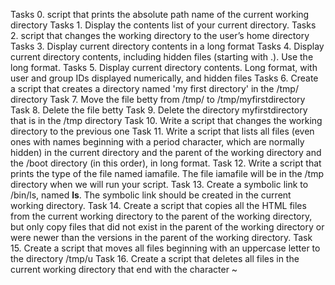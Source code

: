 Tasks 0. script that prints the absolute path name of the current working directory
Tasks 1. Display the contents list of your current directory.
Tasks 2. script that changes the working directory to the user’s home directory
Tasks 3. Display current directory contents in a long format
Tasks 4. Display current directory contents, including hidden files (starting with .). Use the long format.
Tasks 5. Display current directory contents. Long format, with user and group IDs displayed numerically, and hidden files
Tasks 6. Create a script that creates a directory named 'my first directory' in the /tmp/ directory
Task 7. Move the file betty from /tmp/ to /tmp/myfirstdirectory
Task 8. Delete the file betty
Task 9. Delete the directory myfirstdirectory that is in the /tmp directory
Task 10. Write a script that changes the working directory to the previous one
Task 11. Write a script that lists all files (even ones with names beginning with a period character, which are normally hidden) in the current directory and the parent of the working directory and the /boot directory (in this order), in long format.
Task 12. Write a script that prints the type of the file named iamafile. The file iamafile will be in the /tmp directory when we will run your script.
Task 13. Create a symbolic link to /bin/ls, named __ls__. The symbolic link should be created in the current working directory.
Task 14. Create a script that copies all the HTML files from the current working directory to the parent of the working directory, but only copy files that did not exist in the parent of the working directory or were newer than the versions in the parent of the working directory.
Task 15. Create a script that moves all files beginning with an uppercase letter to the directory /tmp/u
Task 16. Create a script that deletes all files in the current working directory that end with the character ~
